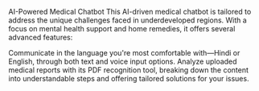 AI-Powered Medical Chatbot
This AI-driven medical chatbot is tailored to address the unique challenges faced in underdeveloped regions. With a focus on mental health support and home remedies, it offers several advanced features:

Communicate in the language you're most comfortable with—Hindi or English, through both text and voice input options.
Analyze uploaded medical reports with its PDF recognition tool, breaking down the content into understandable steps and offering tailored solutions for your issues.
